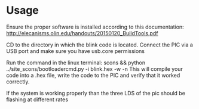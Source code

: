 Usage
=======

Ensure the proper software is installed according to this documentation:
http://elecanisms.olin.edu/handouts/20150120_BuildTools.pdf

CD to the directory in which the blink code is located.
Connect the PIC via a USB port and make sure you have usb.core permissions

Run the command in the linux terminal:
    scons && python ../site_scons/bootloadercmd.py -i blink.hex -w -n
This will compile your code into a .hex file, write the code to the PIC and verify that it worked correctly. 

If the system is working properly than the three LDS of the pic should be flashing at different rates

